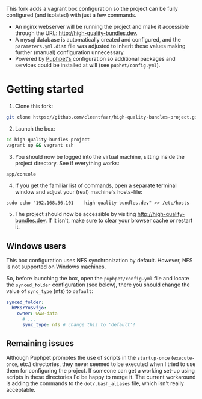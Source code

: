 This fork adds a vagrant box configuration so the project can be fully configured (and isolated) with just a few commands.
- An nginx webserver will be running the project and make it accessible through the URL: http://high-quality-bundles.dev.
- A mysql database is automatically created and configured, and the `parameters.yml.dist` file was adjusted to inherit
these values making further (manual) configuration unnecessary.
- Powered by [Puphpet's](http://www.puphpet.com) configuration so additional packages and services could be installed at
will (see `puphet/config.yml`).


# Getting started

1) Clone this fork:

```sh
git clone https://github.com/cleentfaar/high-quality-bundles-project.git
```

2) Launch the box:

```sh
cd high-quality-bundles-project
vagrant up && vagrant ssh
```

3) You should now be logged into the virtual machine, sitting inside the project directory. See if everything works:
```sh
app/console
```

4) If you get the familiar list of commands, open a separate terminal window and adjust your (real) machine's hosts-file:
```
sudo echo "192.168.56.101    high-quality-bundles.dev" >> /etc/hosts
```

5) The project should now be accessible by visiting http://high-quality-bundles.dev.
   If it isn't, make sure to clear your browser cache or restart it.


## Windows users

This box configuration uses NFS synchronization by default. However, NFS is not supported on Windows machines.

So, before launching the box, open the `puphpet/config.yml` file and locate the `synced_folder` configuration (see below),
there you should change the value of `sync_type` (nfs) to `default`:
```yml
synced_folder:
  hPKsrYuSvfjo:
    owner: www-data
      # ...
      sync_type: nfs # change this to 'default'!
```


## Remaining issues

Although Puphpet promotes the use of scripts in the `startup-once` (`execute-once`, etc.) directories,
they never seemed to be executed when I tried to use them for configuring the project. If someone can get a working
set-up using scripts in these directories I'd be happy to merge it. The current workaround is adding the commands to the
`dot/.bash_aliases` file, which isn't really acceptable.
